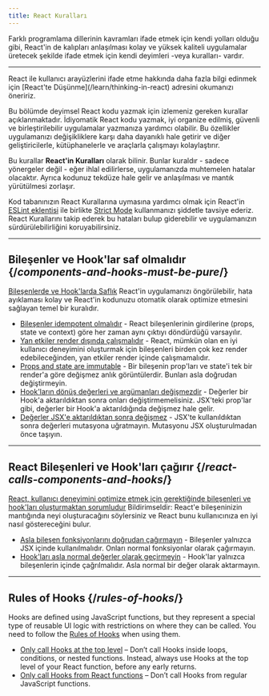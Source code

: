 ```yaml
---
title: React Kuralları
---
```


<Intro>
Farklı programlama dillerinin kavramları ifade etmek için kendi yolları olduğu gibi, React'in de kalıpları anlaşılması kolay ve yüksek kaliteli uygulamalar üretecek şekilde ifade etmek için kendi deyimleri -veya kuralları- vardır.
</Intro>

<InlineToc />

---

<Note>
React ile kullanıcı arayüzlerini ifade etme hakkında daha fazla bilgi edinmek için [React'te Düşünme](/learn/thinking-in-react) adresini okumanızı öneririz.
</Note>

Bu bölümde deyimsel React kodu yazmak için izlemeniz gereken kurallar açıklanmaktadır. İdiyomatik React kodu yazmak, iyi organize edilmiş, güvenli ve birleştirilebilir uygulamalar yazmanıza yardımcı olabilir. Bu özellikler uygulamanızı değişikliklere karşı daha dayanıklı hale getirir ve diğer geliştiricilerle, kütüphanelerle ve araçlarla çalışmayı kolaylaştırır.

Bu kurallar **React'in Kuralları** olarak bilinir. Bunlar kuraldır - sadece yönergeler değil - eğer ihlal edilirlerse, uygulamanızda muhtemelen hatalar olacaktır. Ayrıca kodunuz tekdüze hale gelir ve anlaşılması ve mantık yürütülmesi zorlaşır.

Kod tabanınızın React Kurallarına uymasına yardımcı olmak için React'in [ESLint eklentisi](https://www.npmjs.com/package/eslint-plugin-react-hooks) ile birlikte [Strict Mode](/reference/react/StrictMode) kullanmanızı şiddetle tavsiye ederiz. React Kurallarını takip ederek bu hataları bulup giderebilir ve uygulamanızın sürdürülebilirliğini koruyabilirsiniz.

---

## Bileşenler ve Hook'lar saf olmalıdır {/*components-and-hooks-must-be-pure*/}

[Bileşenlerde ve Hook'larda Saflık](/reference/rules/components-and-hooks-must-be-pure) React'in uygulamanızı öngörülebilir, hata ayıklaması kolay ve React'in kodunuzu otomatik olarak optimize etmesini sağlayan temel bir kuralıdır.

* [Bileşenler idempotent olmalıdır](/reference/rules/components-and-hooks-must-be-pure#components-and-hooks-must-be-idempotent) - React bileşenlerinin girdilerine (props, state ve context) göre her zaman aynı çıktıyı döndürdüğü varsayılır.
* [Yan etkiler render dışında çalışmalıdır](/reference/rules/components-and-hooks-must-be-pure#side-effects-must-run-outside-of-render) - React, mümkün olan en iyi kullanıcı deneyimini oluşturmak için bileşenleri birden çok kez render edebileceğinden, yan etkiler render içinde çalışmamalıdır.
* [Props and state are immutable](/reference/rules/components-and-hooks-must-be-pure#props-and-state-are-immutable) - Bir bileşenin prop'ları ve state'i tek bir render'a göre değişmez anlık görüntülerdir. Bunları asla doğrudan değiştirmeyin.
* [Hook'ların dönüş değerleri ve argümanları değişmezdir](/reference/rules/components-and-hooks-must-be-pure#return-values-and-arguments-to-hooks-are-immutable) - Değerler bir Hook'a aktarıldıktan sonra onları değiştirmemelisiniz. JSX'teki prop'lar gibi, değerler bir Hook'a aktarıldığında değişmez hale gelir.
* [Değerler JSX'e aktarıldıktan sonra değişmez](/reference/rules/components-and-hooks-must-be-pure#values-are-immutable-after-being-passed-to-jsx) - JSX'te kullanıldıktan sonra değerleri mutasyona uğratmayın. Mutasyonu JSX oluşturulmadan önce taşıyın.

---

## React Bileşenleri ve Hook'ları çağırır {/*react-calls-components-and-hooks*/}

[React, kullanıcı deneyimini optimize etmek için gerektiğinde bileşenleri ve hook'ları oluşturmaktan sorumludur](/reference/rules/react-calls-components-and-hooks) Bildirimseldir: React'e bileşeninizin mantığında neyi oluşturacağını söylersiniz ve React bunu kullanıcınıza en iyi nasıl göstereceğini bulur.

* [Asla bileşen fonksiyonlarını doğrudan çağırmayın](/reference/rules/react-calls-components-and-hooks#never-call-component-functions-directly) - Bileşenler yalnızca JSX içinde kullanılmalıdır. Onları normal fonksiyonlar olarak çağırmayın.
* [Hook'ları asla normal değerler olarak geçirmeyin](/reference/rules/react-calls-components-and-hooks#never-pass-around-hooks-as-regular-values) - Hook'lar yalnızca bileşenlerin içinde çağrılmalıdır. Asla normal bir değer olarak aktarmayın.

---

## Rules of Hooks {/*rules-of-hooks*/}

Hooks are defined using JavaScript functions, but they represent a special type of reusable UI logic with restrictions on where they can be called. You need to follow the [Rules of Hooks](/reference/rules/rules-of-hooks) when using them.

* [Only call Hooks at the top level](/reference/rules/rules-of-hooks#only-call-hooks-at-the-top-level) – Don’t call Hooks inside loops, conditions, or nested functions. Instead, always use Hooks at the top level of your React function, before any early returns.
* [Only call Hooks from React functions](/reference/rules/rules-of-hooks#only-call-hooks-from-react-functions) – Don’t call Hooks from regular JavaScript functions.

